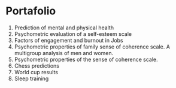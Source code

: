 # Portafolio

1) Prediction of mental and physical health
2) Psychometric evaluation of a self-esteem scale
3) Factors of engagement and burnout in Jobs 
4) Psychometric properties of family sense of coherence scale. A multigroup analysis of men and women.
5) Psychometric properties of the sense of coherence scale. 
6) Chess predictions
7) World cup results
8) Sleep training